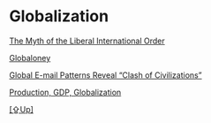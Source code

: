 # Globalization

[The Myth of the Liberal International Order](/2018/09/the-myth-of-liberal-international-order.md)

[Globaloney](../../2011/04/globaloney.md)

[Global E-mail Patterns Reveal “Clash of Civilizations”](../../2013/07/global-e-mail-patterns-reveal-clash-of.md)

[Production, GDP, Globalization](../../2017/08/production-gdp-globalization.md)

[[⇪Up]](../..)

